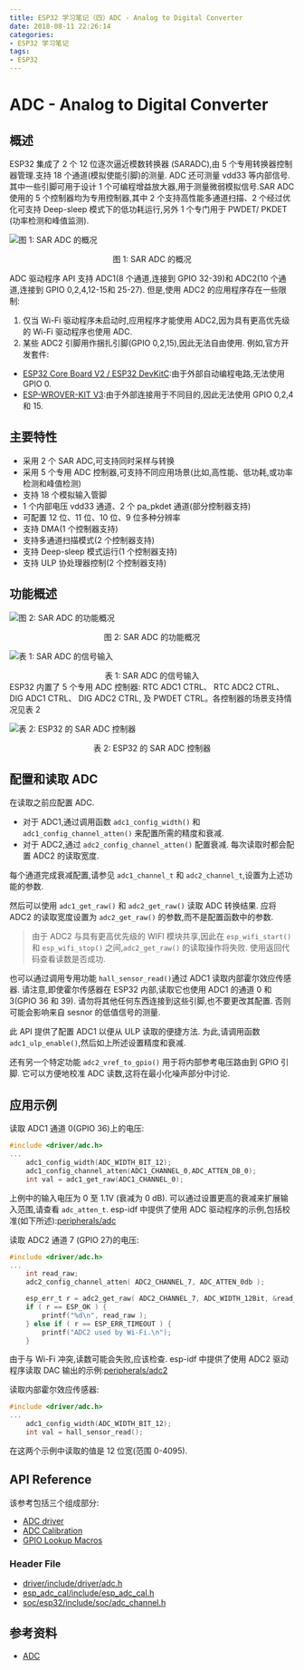 ```yaml
---
title: ESP32 学习笔记（四）ADC - Analog to Digital Converter
date: 2018-08-11 22:26:14
categories:
- ESP32 学习笔记
tags:
- ESP32
---
```


# ADC - Analog to Digital Converter

## 概述

ESP32 集成了 2 个 12 位逐次逼近模数转换器 (SARADC),由 5 个专用转换器控制器管理.支持 18 个通道(模拟使能引脚)的测量. ADC 还可测量 vdd33 等内部信号.其中一些引脚可用于设计 1 个可编程增益放大器,用于测量微弱模拟信号.SAR ADC 使用的 5 个控制器均为专用控制器,其中 2 个支持高性能多通道扫描、2 个经过优化可支持 Deep-sleep 模式下的低功耗运行,另外 1 个专门用于 PWDET/ PKDET (功率检测和峰值监测).

<!--more-->

![图 1: SAR ADC 的概况](https://img-blog.csdn.net/20180824172548878?watermark/2/text/aHR0cHM6Ly9ibG9nLmNzZG4ubmV0L3FxXzI3MTE0Mzk3/font/5a6L5L2T/fontsize/400/fill/I0JBQkFCMA==/dissolve/70)
<center>图 1: SAR ADC 的概况</center>

ADC 驱动程序 API 支持 ADC1(8 个通道,连接到 GPIO 32-39)和 ADC2(10 个通道,连接到 GPIO 0,2,4,12-15和 25-27). 但是,使用 ADC2 的应用程序存在一些限制:

 1. 仅当 Wi-Fi 驱动程序未启动时,应用程序才能使用 ADC2,因为具有更高优先级的 Wi-Fi 驱动程序也使用 ADC.
 2. 某些 ADC2 引脚用作捆扎引脚(GPIO 0,2,15),因此无法自由使用. 例如,官方开发套件:
 * [ESP32 Core Board V2 / ESP32 DevKitC](https://esp-idf.readthedocs.io/en/latest/hw-reference/modules-and-boards.html#esp-modules-and-boards-esp32-devkitc):由于外部自动编程电路,无法使用 GPIO 0.
 * [ESP-WROVER-KIT V3](https://esp-idf.readthedocs.io/en/latest/hw-reference/modules-and-boards.html#esp-modules-and-boards-esp-wrover-kit-v3):由于外部连接用于不同目的,因此无法使用 GPIO 0,2,4 和 15.

## 主要特性

 - 采用 2 个 SAR ADC,可支持同时采样与转换
 - 采用 5 个专用 ADC 控制器,可支持不同应用场景(比如,高性能、低功耗,或功率检测和峰值检测)
 - 支持 18 个模拟输入管脚
 - 1 个内部电压 vdd33 通道、2 个 pa_pkdet 通道(部分控制器支持)
 - 可配置 12 位、11 位、10 位、9 位多种分辨率
 - 支持 DMA(1 个控制器支持)
 - 支持多通道扫描模式(2 个控制器支持)
 - 支持 Deep-sleep 模式运行(1 个控制器支持)
 - 支持 ULP 协处理器控制(2 个控制器支持)

## 功能概述

![图 2: SAR ADC 的功能概况](https://img-blog.csdn.net/20180824181445719?watermark/2/text/aHR0cHM6Ly9ibG9nLmNzZG4ubmV0L3FxXzI3MTE0Mzk3/font/5a6L5L2T/fontsize/400/fill/I0JBQkFCMA==/dissolve/70)
<center>图 2: SAR ADC 的功能概况</center>

![表 1: SAR ADC 的信号输入](https://img-blog.csdn.net/20180824181614793?watermark/2/text/aHR0cHM6Ly9ibG9nLmNzZG4ubmV0L3FxXzI3MTE0Mzk3/font/5a6L5L2T/fontsize/400/fill/I0JBQkFCMA==/dissolve/70)
<center>表 1: SAR ADC 的信号输入</center>
ESP32 内置了 5 个专用 ADC 控制器: RTC ADC1 CTRL、 RTC ADC2 CTRL、 DIG ADC1 CTRL、 DIG ADC2 CTRL,
及 PWDET CTRL。各控制器的场景支持情况见表 2

![表 2: ESP32 的 SAR ADC 控制器](https://img-blog.csdn.net/20180824184037450?watermark/2/text/aHR0cHM6Ly9ibG9nLmNzZG4ubmV0L3FxXzI3MTE0Mzk3/font/5a6L5L2T/fontsize/400/fill/I0JBQkFCMA==/dissolve/70)
<center>表 2: ESP32 的 SAR ADC 控制器</center>

## 配置和读取 ADC

在读取之前应配置 ADC.

 - 对于 ADC1,通过调用函数 `adc1_config_width()` 和 `adc1_config_channel_atten()` 来配置所需的精度和衰减.
 - 对于 ADC2,通过 `adc2_config_channel_atten()` 配置衰减. 每次读取时都会配置 ADC2 的读取宽度.

每个通道完成衰减配置,请参见 `adc1_channel_t` 和 `adc2_channel_t`,设置为上述功能的参数.

然后可以使用 `adc1_get_raw()` 和 `adc2_get_raw()` 读取 ADC 转换结果. 应将 ADC2 的读取宽度设置为 `adc2_get_raw()` 的参数,而不是配置函数中的参数.

>由于 ADC2 与具有更高优先级的 WIFI 模块共享,因此在 `esp_wifi_start()` 和 `esp_wifi_stop()` 之间,`adc2_get_raw()` 的读取操作将失败. 使用返回代码查看读数是否成功.

也可以通过调用专用功能 `hall_sensor_read()`通过 ADC1 读取内部霍尔效应传感器. 请注意,即使霍尔传感器在 ESP32 内部,读取它也使用 ADC1 的通道 0 和 3(GPIO 36 和 39). 请勿将其他任何东西连接到这些引脚,也不要更改其配置. 否则可能会影响来自 sesnor 的低值信号的测量.

此 API 提供了配置 ADC1 以便从 ULP 读取的便捷方法. 为此,请调用函数 `adc1_ulp_enable()`,然后如上所述设置精度和衰减.

还有另一个特定功能 `adc2_vref_to_gpio()` 用于将内部参考电压路由到 GPIO 引脚. 它可以方便地校准 ADC 读数,这将在最小化噪声部分中讨论.

## 应用示例

读取 ADC1 通道 0(GPIO 36)上的电压:
```c
#include <driver/adc.h>
...
    adc1_config_width(ADC_WIDTH_BIT_12);
    adc1_config_channel_atten(ADC1_CHANNEL_0,ADC_ATTEN_DB_0);
    int val = adc1_get_raw(ADC1_CHANNEL_0);
```
上例中的输入电压为 0 至 1.1V (衰减为 0 dB). 可以通过设置更高的衰减来扩展输入范围,请查看 `adc_atten_t`. esp-idf 中提供了使用 ADC 驱动程序的示例,包括校准(如下所述):[peripherals/adc](https://github.com/espressif/esp-idf/tree/f9a4496/examples/peripherals/adc)

读取 ADC2 通道 7 (GPIO 27)的电压:
```c
#include <driver/adc.h>
...
    int read_raw;
    adc2_config_channel_atten( ADC2_CHANNEL_7, ADC_ATTEN_0db );

    esp_err_t r = adc2_get_raw( ADC2_CHANNEL_7, ADC_WIDTH_12Bit, &read_raw);
    if ( r == ESP_OK ) {
        printf("%d\n", read_raw );
    } else if ( r == ESP_ERR_TIMEOUT ) {
        printf("ADC2 used by Wi-Fi.\n");
    }
```
由于与 Wi-Fi 冲突,读数可能会失败,应该检查. esp-idf 中提供了使用 ADC2 驱动程序读取 DAC 输出的示例:[peripherals/adc2](https://github.com/espressif/esp-idf/tree/30545f4/examples/peripherals/adc2)

读取内部霍尔效应传感器:
```c
#include <driver/adc.h>
...
    adc1_config_width(ADC_WIDTH_BIT_12);
    int val = hall_sensor_read();
```
在这两个示例中读取的值是 12 位宽(范围 0-4095).

## API Reference

该参考包括三个组成部分:

 - [ADC driver](https://esp-idf.readthedocs.io/en/latest/api-reference/peripherals/adc.html#adc-api-reference-adc-driver)
 - [ADC Calibration](https://esp-idf.readthedocs.io/en/latest/api-reference/peripherals/adc.html#adc-api-reference-adc-calibration)
 - [GPIO Lookup Macros](https://esp-idf.readthedocs.io/en/latest/api-reference/peripherals/adc.html#adc-api-reference-gpio-lookup-macros)

### Header File

 * [driver/include/driver/adc.h](https://github.com/espressif/esp-idf/blob/f9a4496/components/driver/include/driver/adc.h)
 * [esp_adc_cal/include/esp_adc_cal.h](esp_adc_cal/include/esp_adc_cal.h)
 * [soc/esp32/include/soc/adc_channel.h](https://github.com/espressif/esp-idf/blob/f9a4496/components/soc/esp32/include/soc/adc_channel.h)

## 参考资料

 - [ADC](https://docs.espressif.com/projects/esp-idf/en/v3.2/api-reference/peripherals/adc.html)
